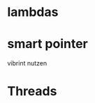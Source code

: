 # lambdas

# smart pointer
<!-- delete p; -->
<!-- smart pointer -->
<!-- 	- `#include <memory>` -->
<!-- 	- wenn man ein (pointer)objekt am ende des scopes löscht, dann kann es sein, dass man vorher schon durch ein throw raus fliegt -->
<!-- 	- dann wird das objekt hinter dem pointer nicht gelöscht -->
<!-- 	//unique_ptr ist eine lokale variable und dort wird der destructor aufgerufen am ende des scope -->
<!-- 	//verhält sich wie ein normaler zeiger (*p1 / p1->) -->
<!-- 	- unique_ptr<C> p1(new C(4)); -->
<!-- 		- löscht den pointer im scope -->
<!-- 		- danach kann kein anderer diesen pointer nutzen -->
<!-- 	unique_ptr<C> p2; -->
<!-- 	p2 = move(p1) //verschiebt das objekt von p1 nach p2 -->
<!-- 	p1.get() //gibt den zeiger zu dem objekt zurück -->
<!-- 	*p1 //gibt das objekt selber zurück -->

<!-- shared pointer -->
<!-- 	- `#include <memory>` -->
<!-- 	- wenn man einen zeiger teilen will -->
<!-- 	- `shared_ptr<C> s` -->
<!-- 	- `s.reset() //löscht s` -->
<!-- 		- wenn es das letzte shared_ptr ist, welches den pointer hat, dann löscht es auch den pointer -->
vibrint nutzen


# Threads
<!-- - wenn man ein programm startet, wird der main thread gestartet -->
<!-- - bei mehreren kernen laufen die threads parallel ab -->
<!-- - beim kompilieren -pthread anhängen -->
<!-- - thread führt funktion aus -->
<!-- ``` -->
<!-- void Work(int sec){ -->
<!-- 	this_thread::sleep_for(chrono::seconds(sec)); -->
<!-- } -->
<!-- thread t1(Work, 1); -->
<!-- thread t2(Work, 2); -->
<!-- thread t3([](){ this_thread::sleep_for(chrono::seconds(2)); }); //mit lambda -->
<!-- t2.join(); -->
<!-- //wait for t2 -->
<!-- t1.join(); -->
<!-- //all done -->
<!-- ``` -->

<!-- - threads mit referenzen aufrufen -->
<!-- ``` -->
<!-- void Work(int& sec){ -->
<!-- 	this_thread::sleep_for(chrono::seconds(sec)); -->
<!-- } -->
<!-- thread t1(Work, ref(4)); -->
<!-- ``` -->

<!-- - kritische regionen -->
<!-- - `#include <condition_variable>` -->
<!-- ``` -->
<!-- mutex_sum->lock(); -->
<!-- (*sum) += inc; -->
<!-- mutex_sum->unlock(); -->
<!-- ``` -->
<!-- - wenn dazwischen ein error geworfen wird, dann wird es nicht geunlocked (exception safe) -->
<!-- ``` -->
<!-- lock_guard<mutex> lk(*mutex_sum); -->
<!-- (*sum) += inc; -->
<!-- ``` -->




<!-- - `#include <chrono>` -->
<!-- - `#include <set>` -->
<!-- 	- Es gibt keine dopelten Elemente. -->
<!-- 	- how to use: -->
<!-- 	```cpp -->
<!-- 	set<int> s = {1,2,3}; -->
<!-- 	s.insert(3); -->
<!-- 	s.size(); -->
<!-- 	``` -->

<!-- - `#include <vector>` -->
<!-- 	- how to use -->
<!-- 	``` -->
<!-- 	vector<int> v; -->
<!-- 	vc.push_back(3); -->
<!-- 	``` -->

<!-- - `#include <limits>` -->
<!-- 	- how to use -->
<!-- 	``` -->
	
<!-- 	``` -->

<!-- - `#include <cmath>` -->
<!-- 	- how to use -->
<!-- 	``` -->
	
<!-- 	``` -->

<!-- - `#include <unordered_map>` -->
<!-- 	- how to use -->
<!-- 	``` -->
<!-- 	static unordered_map<long,long> map; -->
<!-- 	``` -->
